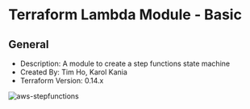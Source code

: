 # Terraform Lambda Module - Basic

## General

* Description: A module to create a step functions state machine
* Created By: Tim Ho, Karol Kania
* Terraform Version: 0.14.x

![aws-stepfunctions](https://github.com/ChowNow/ops-tf-modules/workflows/aws-stepfunctions/badge.svg)
